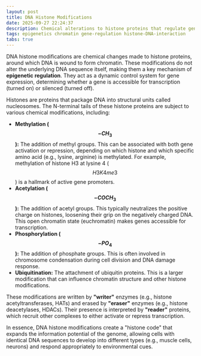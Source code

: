 ```yaml
---
layout: post
title: DNA Histone Modifications
date: 2025-09-27 22:24:37
description: Chemical alterations to histone proteins that regulate gene expression without changing DNA sequence.
tags: epigenetics chromatin gene-regulation histone-DNA-interaction
tabs: true
---
```


DNA histone modifications are chemical changes made to histone proteins, around which DNA is wound to form chromatin. These modifications do not alter the underlying DNA sequence itself, making them a key mechanism of **epigenetic regulation**. They act as a dynamic control system for gene expression, determining whether a gene is accessible for transcription (turned on) or silenced (turned off).

Histones are proteins that package DNA into structural units called nucleosomes. The N-terminal tails of these histone proteins are subject to various chemical modifications, including:

*   **Methylation ($$-CH_3$$):** The addition of methyl groups. This can be associated with both gene activation or repression, depending on which histone and which specific amino acid (e.g., lysine, arginine) is methylated. For example, methylation of histone H3 at lysine 4 ($$H3K4me3$$) is a hallmark of active gene promoters.
*   **Acetylation ($$-COCH_3$$):** The addition of acetyl groups. This typically neutralizes the positive charge on histones, loosening their grip on the negatively charged DNA. This open chromatin state (euchromatin) makes genes accessible for transcription.
*   **Phosphorylation ($$-PO_4$$):** The addition of phosphate groups. This is often involved in chromosome condensation during cell division and DNA damage response.
*   **Ubiquitination:** The attachment of ubiquitin proteins. This is a larger modification that can influence chromatin structure and other histone modifications.

These modifications are written by **"writer"** enzymes (e.g., histone acetyltransferases, HATs) and erased by **"eraser"** enzymes (e.g., histone deacetylases, HDACs). Their presence is interpreted by **"reader"** proteins, which recruit other complexes to either activate or repress transcription.

In essence, DNA histone modifications create a "histone code" that expands the information potential of the genome, allowing cells with identical DNA sequences to develop into different types (e.g., muscle cells, neurons) and respond appropriately to environmental cues.